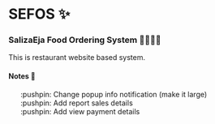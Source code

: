 # SEFOS :sparkles:
### SalizaEja Food Ordering System :hamburger::hotdog::pizza::poultry_leg:

This is restaurant website based system.

#### Notes :memo:
<ul style="list-style: none">
    <li>:pushpin: Change popup info notification (make it large)</li>
    <li>:pushpin: Add report sales details</li>
    <li>:pushpin: Add view payment details</li>
</ul>